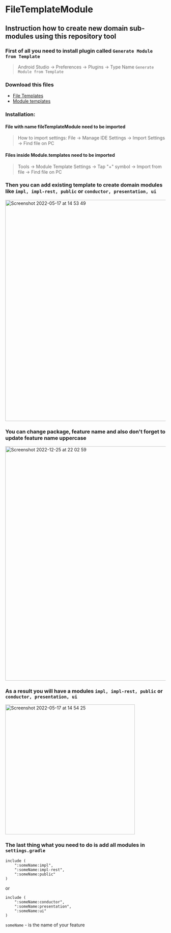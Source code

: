 # FileTemplateModule
## Instruction how to create new domain sub-modules using this repository tool

### First of all you need to install plugin called ```Generate Module from Template```
> Android Studio -> Preferences -> Plugins -> Type Name ```Generate Module from Template```

### Download this files 
* [File Templates](https://github.com/PanVova/FileTemplateModule/files/10300577/fileTemplateModule.zip)
* [Module templates](https://github.com/PanVova/FileTemplateModule/files/10300575/Module.templates.zip)

### Installation:
 #### File with name fileTemplateModule need to be imported
> How to import settings: File -> Manage IDE Settings -> Import Settings -> Find file on PC
 #### Files inside Module.templates need to be imported
> Tools -> Module Template Settings -> Tap "+" symbol -> Import from file -> Find file on PC


### Then you can add existing template to create domain modules like ```impl, impl-rest, public``` or ```conductor, presentation, ui```
<img width="693" alt="Screenshot 2022-05-17 at 14 53 49" src="https://user-images.githubusercontent.com/37262034/168806063-dafbc377-fb51-4def-ba68-29f068e5ef57.png">

### You can change package, feature name and also don't forget to update feature name uppercase
<img width="734" alt="Screenshot 2022-12-25 at 22 02 59" src="https://user-images.githubusercontent.com/37262034/209480648-a234de4b-1929-4d7d-a047-34e4077409fc.png">

### As a result you will have a modules ```impl, impl-rest, public``` or ```conductor, presentation, ui```

<img width="407" alt="Screenshot 2022-05-17 at 14 54 25" src="https://user-images.githubusercontent.com/37262034/168806108-f82428cd-d9ec-4b2b-a29b-e50bd162fccb.png">

### The last thing what you need to do is add all modules in ```settings.gradle``` 

```
include (
    ":someName:impl",
    ":someName:impl-rest",
    ":someName:public"
)
```
or
```
include (
    ":someName:conductor",
    ":someName:presentation",
    ":someName:ui"
)
```
```someName``` - is the name of your feature

